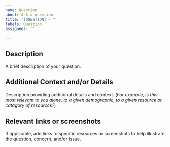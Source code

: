 ```yaml
---
name: Question
about: Ask a question
title: "[QUESTION] - "
labels: Question
assignees: ''

---
```


## Description  
A brief description of your question.  

## Additional Context and/or Details  
Description providing additional details and context.  (*For example, is this most relevant to you alone, to a given demographic, to a given resource or catagory of resources?*)

## Relevant links or screenshots  
If applicable, add links to specific resources or screenshots to help illustrate the question, concern, and/or issue.  
